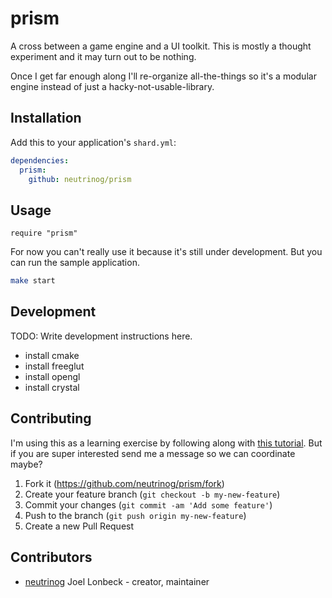 # prism

A cross between a game engine and a UI toolkit.
This is mostly a thought experiment and it may turn out to be nothing.

Once I get far enough along I'll re-organize all-the-things so it's a modular engine instead of just a hacky-not-usable-library.


## Installation

Add this to your application's `shard.yml`:

```yaml
dependencies:
  prism:
    github: neutrinog/prism
```

## Usage

```crystal
require "prism"
```
For now you can't really use it because it's still under development. But you can run the sample application.

```bash
make start
```

## Development

TODO: Write development instructions here.

- install cmake
- install freeglut
- install opengl
- install crystal

## Contributing

I'm using this as a learning exercise by following along with [this tutorial](https://www.youtube.com/watch?v=ss3AnSxJ2X8&list=PLEETnX-uPtBXP_B2yupUKlflXBznWIlL5&index=1). But if you are super interested send me a message so we can coordinate maybe?

1. Fork it (<https://github.com/neutrinog/prism/fork>)
2. Create your feature branch (`git checkout -b my-new-feature`)
3. Commit your changes (`git commit -am 'Add some feature'`)
4. Push to the branch (`git push origin my-new-feature`)
5. Create a new Pull Request

## Contributors

- [neutrinog](https://github.com/neutrinog) Joel Lonbeck - creator, maintainer
